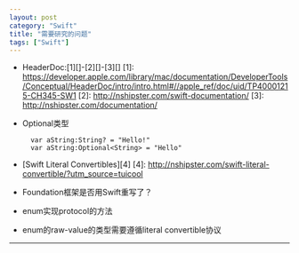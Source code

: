 ```yaml
---
layout: post
category: "Swift"
title: "需要研究的问题"
tags: ["Swift"]
---
```


* HeaderDoc:[1][]-[2][]-[3][]
[1]: https://developer.apple.com/library/mac/documentation/DeveloperTools/Conceptual/HeaderDoc/intro/intro.html#//apple_ref/doc/uid/TP40001215-CH345-SW1
[2]: http://nshipster.com/swift-documentation/
[3]: http://nshipster.com/documentation/

* Optional类型

        var aString:String? = "Hello!"
        var aString:Optional<String> = "Hello"

* [Swift Literal Convertibles][4]
[4]: http://nshipster.com/swift-literal-convertible/?utm_source=tuicool

* Foundation框架是否用Swift重写了？

* enum实现protocol的方法

* enum的raw-value的类型需要遵循literal convertible协议


*******************************